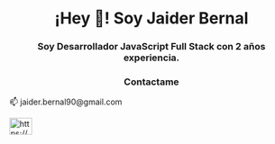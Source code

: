 <h1 align="center">¡Hey 👋! Soy Jaider Bernal</h1>
<h3 align="center">Soy Desarrollador JavaScript Full Stack con 2 años experiencia.</h3>

<h3 align="center">Contactame</h3>
<p align="conter">📫 jaider.bernal90@gmail.com</p>
<p align="left">
  <a href="https://linkedin.com/in/https://www.linkedin.com/in/jjaider-alejandro-bernal-camacho-48204719a" target="blank"><img align="center" src="https://raw.githubusercontent.com/rahuldkjain/github-profile-readme-generator/master/src/images/icons/Social/linked-in-alt.svg" alt="https://www.linkedin.com/in/jjaider-alejandro-bernal-camacho-48204719a" height="30" width="40" /></a>
</p>
